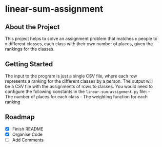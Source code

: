 # linear-sum-assignment


## About the Project

This project helps to solve an assignment problem that matches `n` people to `m` different classes, each class with their own number of places, given the rankings for the classes.

## Getting Started

The input to the program is just a single CSV file, where each row represents a ranking for the different classes by a person. The output will be a CSV file with the assignments of rows to classes. You would need to configure the following constants in the `linear-sum-assignment.py` file:
    - The number of places for each class
    - The weighting function for each ranking

## Roadmap

- [x] Finish README
- [x] Organise Code
- [ ] Add Comments